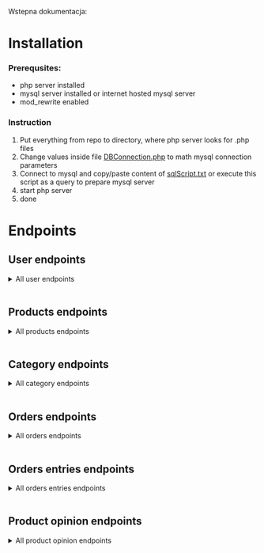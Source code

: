 Wstepna dokumentacja:

# Installation

### Prerequsites:
 - php server installed
 - mysql server installed or internet hosted mysql server
 - mod_rewrite enabled

### Instruction
 1) Put everything from repo to directory, where php server looks for .php files
 2) Change values inside file [DBConnection.php](DBConnection.php) to math mysql connection parameters
 3) Connect to mysql and copy/paste content of [sqlScript.txt](sqlScript.txt) or execute this script as a query to prepare mysql server
 4) start php server
 5) done


# Endpoints

## User endpoints
<details>
<summary>All user endpoints</summary>


### POST
 - register - register user </br> <details>
        <summary>body</summary>

        ```
        {
            "email" : "example@email.com",
            "first_name":"user_name",
            "last_name": "user_last_name",
            "age": 25,
            "address": "krakow",
            "password":"yooo"
        }
        ```
    </details>
 - login - login for registered user </br> <details>
        <summary>body</summary>

        ```
        {
            "email" : "example@email.com",
            "password":"yooo"
        }
        ```
    </details>

### GET
 - me - prints all information about current user

</details>

</br>

## Products endpoints

<details>
<summary>All products endpoints</summary>


### POST
 - products - inserts new product </br> <details>
        <summary>body</summary>

        ```
        {
            "name": "vn5",
            "category_id": 31,
            "alcohol_content": 99.5,
            "description": "zz",
            "country_origin_id": 25,
            "price": 100.99,
            "available_amount": 100,
            "rating": 4
        }
        ```
    </details>

### GET
 - products - returns list of products, allows also to specify page and limit, or filters field, where available filters are:
   - name - string, search by name
   - price_min - float, minimal price
   - price_max - float, maximum price
   - alcohol_content_min - int, minimal content of an alcohol
   - alcohol_content_max - int, maximal content of an alcohol
   - category_id - int, by category
 - products/{id} - return single product, where product id is {id}, {id} is integer

### PUT
 - products/{id} - {id} is int, edits product with given id </br> <details>
        <summary>body</summary>

        ```
        {
            "name": "UpdatedProduct",
            "price": 9.99,
            "available_amount": 100,
            "rating": 4
        }
        ```
    </details>

### DELETE
 - products/{id} - {id} is int, removes product with given id

</details>

</br>

## Category endpoints

<details>
<summary>All category endpoints</summary>


### POST
 - categories - inserts new category </br> <details>
        <summary>body</summary>

        ```
        {
            "name": "wóda",
            "description": "kopie mocno"
        }
        ```
    </details>

### GET
 - categories - returns list of categories

### DELETE
 - categories/{id} - {id} is int, removes category with given id

</details>

</br>

## Orders endpoints

<details>
<summary>All orders endpoints</summary>

</br>

#### Available order states:
 - 0 - ORDER_STARTED
 - 1 - AWAITING_PAYMENT
 - 2 - PAYMENT_FAILED
 - 3 - ORDER_FINISHED

</br>

### POST
 - orders - inserts new order </br> <details>
        <summary>body</summary>

        ```
        {
            "order_date": "2023-06-15 14:25:45",
            "user_id": 36,
            "state_id": 0
        }
        ```
    </details>

### GET
 - orders - returns list of user orders
 - orders/{id} - returns order with specified id

### PUT
 - orders/{id} - {id} is int, edits order with given id </br> <details>
        <summary>body</summary>

        ```
        {
            "order_date": "2023-06-15 14:45:45"
        }
        ```
    </details>


### DELETE
 - orders/{id} - {id} is int, removes order with given id

</details>

</br>

## Orders entries endpoints

<details>
<summary>All orders entries endpoints</summary>


### POST
 - orders_entries/{id} - {id} is int (order id), inserts new order entry for given order id </br> <details>
        <summary>body</summary>

        ```
        {
            "order_id": 12,
            "amount": 10,
            "product_id": 40,
            "historic_price": 33
        }
        ```
    </details>

### GET
 - orders_entries/{id} - {id} as int (order id), returns all entries per order id

### PUT
 - orders_entries/{id} - {id} is int, edits order entry with given id </br> <details>
        <summary>body</summary>

        ```
        {
            "product_id": 40,
            "historic_price": 33
        }
        ```
    </details>


### DELETE
 - orders_entries/{id} - {id} is int, removes order entry with given id

</details>

</br>

## Product opinion endpoints

<details>
<summary>All product opinion endpoints</summary>


### POST
 - product_opinions - inserts new product opinion </br> <details>
        <summary>body</summary>

        ```
        {
            "product_id": 40,
            "user_id": 36,
            "rate": 4,
            "description": "ziomus tego sie nie da pic",
            "opinion_date":"2023-06-15 14:25:45"
        }
        ```
    </details>

### GET
 - product_opinions/{id} - {id} as int (product id), returns all opinions per product id

### PUT
 - product_opinions/{id} - {id} is int, edits opinion with given id </br> <details>
        <summary>body</summary>

        ```
        {
            "description": "nie no, jednak smakuje lepiej jak wychodzi"
        }
        ```
    </details>


### DELETE
 - product_opinions/{id} - {id} is int, removes opinion with given id

</details>